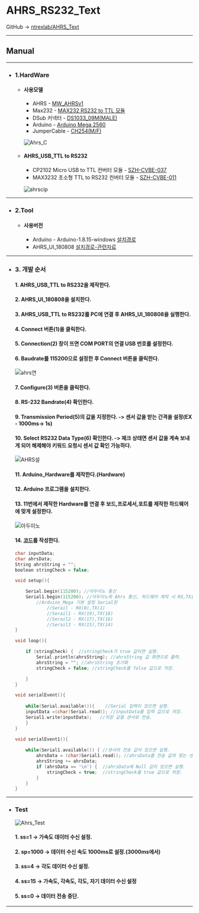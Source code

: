 # AHRS_RS232_Text
GitHub -> [ntrexlab/AHRS_Text](https://github.com/ntrexlab/AHRS_Text)
***
## **Manual**
***
* ### 1.HardWare
    * #### 사용모델
         - AHRS - [MW_AHRSv1](http://www.devicemart.co.kr/goods/view?no=1310790)
         - Max232 - [MAX232 RS232 to TTL 모듈](http://www.devicemart.co.kr/goods/view?no=1064136)
         - DSub 커넥터 - [DS1033_09M(MALE)](http://www.devicemart.co.kr/goods/view?no=286)
         - Arduino - [Arduino Mega 2560](http://www.devicemart.co.kr/goods/view?no=34405)
         - JumperCable - [CH254(M/F)](http://www.devicemart.co.kr/goods/view?no=1321195)

        ![Ahrs_C](https://user-images.githubusercontent.com/85467544/120950931-bc137600-c782-11eb-9efa-0ca270e94458.png)

        
    * #### AHRS_USB_TTL to RS232
         - CP2102 Micro USB to TTL 컨버터 모듈 - [SZH-CVBE-037](http://www.devicemart.co.kr/goods/view?no=1326839)
         - MAX3232 초소형 TTL to RS232 컨버터 모듈 - [SZH-CVBE-011](http://www.devicemart.co.kr/goods/view?no=1324909)

       ![ahrscip](https://user-images.githubusercontent.com/85467544/121142880-65d42f00-c877-11eb-8725-b556d3cc96e2.png)
***


* ### 2.Tool
    * #### 사용버전
        - Arduino - Arduino-1.8.15-windows [설치경로](http://www.arduino.cc/en/software)
        - AHRS_UI_180808 [설치경로-관련자료](http://www.devicemart.co.kr/goods/view?no=1310790#goods_file)
***

* ### 3. 개발 순서
    #### 1. AHRS_USB_TTL to  RS232을 제작한다. 
    #### 2. AHRS_UI_180808을 설치한다.
    #### 3. AHRS_USB_TTL to RS232를 PC에 연결 후 AHRS_UI_180808을 실행한다.
    #### 4. Connect 버튼(1)을 클릭한다.
    #### 5. Connection(2) 창이 뜨면 COM PORT의 연결 USB 번호를 설정한다.
    #### 6. Baudrate를 115200으로 설정한 후 Connect 버튼을 클릭한다.
    ![ahrs연](https://user-images.githubusercontent.com/85467544/120984205-660bf600-c7b5-11eb-887b-e4761f6ebaf7.png)
    #### 7. Configure(3) 버튼을 클릭한다.
    #### 8. RS-232 Bandrate(4) 확인한다.
    #### 9. Transmission Period(5)의 값을 지정한다. -> 센서 값을 받는 간격을 설정(EX - 1000ms-> 1s) 
    #### 10. Select RS232 Data Type(6) 확인한다. -> 체크 상태면 센서 값을 계속 보내게 되어 해제해야 키워드 요청시 센서 값 확인 가능하다.
    ![AHRS설](https://user-images.githubusercontent.com/85467544/120985366-825c6280-c7b6-11eb-905f-409e5ce0bf80.png)
    #### 11. Arduino_Hardware를 제작한다.(Hardware)
    #### 12. Arduino 프로그램을 설치한다.
    #### 13. 11번에서 제작한 Hardware를 연결 후 보드,프로세서,포트를 제작한 하드웨어에 맞게 설정한다.
    ![아두이노](https://user-images.githubusercontent.com/85467544/121102517-bbd5b200-c838-11eb-9cf4-ec825570feec.png)
    #### 14. [코드](http://github.com/ntrexlab/AHRS/tree/main/AHRS_Serial_Text)를 작성한다.
    
    
    ```c
    char inputData;
    char ahrsData;  
    String ahrsString = "";         
    boolean stringCheck = false;
 
    void setup(){

        Serial.begin(115200); //아두이노 통신
        Serial1.begin(115200); //아두이노와 Ahrs 통신, 하드웨어 제작 시 RX,TX를 19,18핀의 연결하여 Serial1을 사용.
            //Arduino_Mega 기본 설정 Serial핀
                //Serail - RX(0),TX(1)
                //Serail1 - RX(19),TX(18) 
                //Serail2 - RX(17),TX(16) 
                //Serail3 - RX(15),TX(14)  
    }
 
    void loop(){  

        if (stringCheck) {  //stringCheck가 true 값이면 실행.
            Serial.println(ahrsString); //ahrsString 값 화면으로 출력.
            ahrsString = ""; //ahrsString 초기화 
            stringCheck = false; //stringCheck를 false 값으로 저장.
 
        } 
    }

    void serialEvent(){
      
        while(Serial.available()){    //Serial 입력이 있으면 실행.
        inputData =(char)Serial.read(); //inputData를 입력 값으로 저장.
        Serial1.write(inputData);   //저장 값을 센서로 전송.
        }
    }

    void serialEvent1(){
           
        while(Serial1.available()) { //센서의 전송 값이 있으면 실행.
            ahrsData = (char)Serial1.read(); //ahrsData를 전송 값의 맞는 센서 값으로 저장.
            ahrsString += ahrsData;
            if (ahrsData == '\n') {  //ahrsData에 Null 값이 있으면 실행.
                stringCheck = true;  //stringCheck를 true 값으로 저장.
            }
        }
    }
    ```
***

  * ### Test
   
    ![Ahrs_Test](https://user-images.githubusercontent.com/85467544/121108866-74a1ee00-c845-11eb-8a9d-585ce49a05cf.gif)
    #### 1. ss=1 -> 가속도 데이터 수신 설정.
    #### 2. sp=1000 -> 데이터 수신 속도 1000ms로 설정.(3000ms에서)
    #### 3. ss=4 -> 각도 데이터 수신 설정.
    #### 4. ss=15 -> 가속도, 각속도, 각도, 자기 데이터 수신 설정
    #### 5. ss=0 -> 데이터 전송 중단.

***